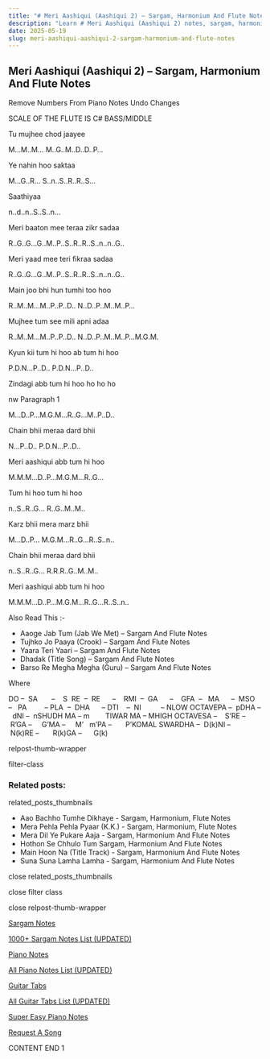 ```yaml
---
title: "# Meri Aashiqui (Aashiqui 2) – Sargam, Harmonium And Flute Notes"
description: "Learn # Meri Aashiqui (Aashiqui 2) notes, sargam, harmonium notations and flute notes. Easy step-by-step tutorial for beginners."
date: 2025-05-19
slug: meri-aashiqui-aashiqui-2-sargam-harmonium-and-flute-notes
---
```


## Meri Aashiqui (Aashiqui 2) – Sargam, Harmonium And Flute Notes

Remove Numbers From Piano Notes
Undo Changes

SCALE OF THE FLUTE IS C# BASS/MIDDLE

Tu mujhee chod jaayee

M…M..M… M..G..M..D..D..P…

Ye nahin hoo saktaa

M…G..R… S..n..S..R..R..S…

Saathiyaa

n..d..n..S..S..n…

Meri baaton mee teraa zikr sadaa

R..G..G…G..M..P..S..R..R..S..n..n..G..

Meri yaad mee teri fikraa sadaa

R..G..G…G..M..P..S..R..R..S..n..n..G..

Main joo bhi hun tumhi too hoo

R..M..M…M..P..P..D.. N..D..P..M..M..P…

Mujhee tum see mili apni adaa

R..M..M…M..P..P..D.. N..D..P..M..M..P…M.G.M.

Kyun kii tum hi hoo ab tum hi hoo

P.D.N…P..D.. P.D.N…P..D..

Zindagi abb tum hi hoo ho ho ho

nw Paragraph 1

M…D..P…M.G.M…R..G…M..P..D..

Chain bhii meraa dard bhii

N…P..D.. P.D.N…P..D..

Meri aashiqui abb tum hi hoo

M.M.M…D..P…M.G.M…R..G…

Tum hi hoo tum hi hoo

n..S..R..G… R..G..M..M..

Karz bhii mera marz bhii

M…D..P… M.G.M…R..G…R..S..n..

Chain bhii meraa dard bhii

n..S..R..G… R.R.R..G..M..M..

Meri aashiqui abb tum hi hoo

M.M.M…D..P…M.G.M…R..G…R..S..n..

Also Read This :-

* Aaoge Jab Tum (Jab We Met) – Sargam And Flute Notes
* Tujhko Jo Paaya (Crook) – Sargam And Flute Notes
* Yaara Teri Yaari – Sargam And Flute Notes
* Dhadak (Title Song) – Sargam And Flute Notes
* Barso Re Megha Megha (Guru) – Sargam And Flute Notes

Where

DO –  SA       –    S  RE  –  RE      –    RMI  –  GA      –    GFA  –   MA      –  MSO  –   PA         – PLA  –  DHA      – DTI    –  NI          – NLOW OCTAVEPA –  pDHA –  dNI –  nSHUDH MA – m        TIWAR MA – MHIGH OCTAVESA –    S’RE –     R’GA –     G’MA –     M’   m’PA –       P’KOMAL SWARDHA –  D(k)NI –       N(k)RE –       R(k)GA –      G(k)

relpost-thumb-wrapper

filter-class

### Related posts:

related_posts_thumbnails

* Aao Bachho Tumhe Dikhaye - Sargam, Harmonium, Flute Notes
* Mera Pehla Pehla Pyaar (K.K.) - Sargam, Harmonium, Flute Notes
* Mera Dil Ye Pukare Aaja - Sargam, Harmonium And Flute Notes
* Hothon Se Chhulo Tum Sargam, Harmonium And Flute Notes
* Main Hoon Na (Title Track) - Sargam, Harmonium And Flute Notes
* Suna Suna Lamha Lamha - Sargam, Harmonium And Flute Notes

close related_posts_thumbnails

close filter class

close relpost-thumb-wrapper

[Sargam Notes](/sargam-notes.html)

[1000+ Sargam Notes List (UPDATED)](/all-songs-list-sargam-notes.html)

[Piano Notes](/piano-notes.html)

[All Piano Notes List (UPDATED)](/all-songs-list-piano-notes.html)

[Guitar Tabs](/guitar-tabs.html)

[All Guitar Tabs List (UPDATED)](/all-songs-list-guitar-tabs.html)

[Super Easy Piano Notes](https://studywall.in/)

[Request A Song](/request-a-song.html)

CONTENT END 1

